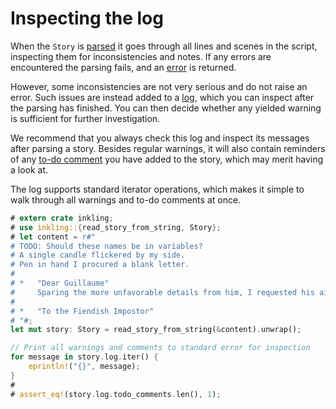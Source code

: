 # Inspecting the log

When the `Story` is [parsed][read_story_from_string] it goes through all lines and scenes in the script, 
inspecting them for inconsistencies and notes. If any errors are encountered the parsing fails, 
and an [error](./error-handling.md#errors-from-reading-the-story) is returned. 

However, some inconsistencies are not very serious and do not raise an error. Such
issues are instead added to a [log][log], which you can inspect after the parsing has 
finished. You can then decide whether any yielded warning is sufficient for further investigation.

We recommend that you always check this log and inspect its messages after parsing a story. Besides
regular warnings, it will also contain reminders of any [to-do comment](../features/metadata.md#to-do-comments) 
you have added to the story, which may merit having a look at.

The log supports standard iterator operations, which makes it simple to walk through all warnings
and to-do comments at once.

```rust
# extern crate inkling;
# use inkling::{read_story_from_string, Story};
# let content = r#"
# TODO: Should these names be in variables?
# A single candle flickered by my side.
# Pen in hand I procured a blank letter.
# 
# *   "Dear Guillaume"
#     Sparing the more unfavorable details from him, I requested his aid.
# 
# *   "To the Fiendish Impostor"
# "#;
let mut story: Story = read_story_from_string(&content).unwrap();

// Print all warnings and comments to standard error for inspection
for message in story.log.iter() {
    eprintln!("{}", message);
}
#
# assert_eq!(story.log.todo_comments.len(), 1);
```

[log]: https://docs.rs/inkling/latest/inkling/struct.Story.html#structfield.log
[Story]: https://docs.rs/inkling/latest/inkling/struct.Story.html
[read_story_from_string]: https://docs.rs/inkling/latest/inkling/fn.read_story_from_string.html